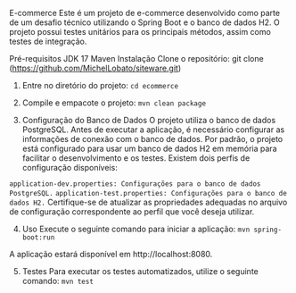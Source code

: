 E-commerce
Este é um projeto de e-commerce desenvolvido como parte de um desafio técnico utilizando o Spring Boot e o banco de dados H2. O projeto possui testes unitários para os principais métodos, assim como testes de integração.

Pré-requisitos
JDK 17
Maven
Instalação
Clone o repositório:
git clone (https://github.com/MichelLobato/siteware.git)

1. Entre no diretório do projeto:
`cd ecommerce`

2. Compile e empacote o projeto:
`mvn clean package`

3. Configuração do Banco de Dados
O projeto utiliza o banco de dados PostgreSQL. Antes de executar a aplicação, é necessário configurar as informações de conexão com o banco de dados. Por padrão, o projeto está configurado para usar um banco de dados H2 em memória para facilitar o desenvolvimento e os testes. Existem dois perfis de configuração disponíveis:

`application-dev.properties: Configurações para o banco de dados PostgreSQL.`
`application-test.properties: Configurações para o banco de dados H2.`
Certifique-se de atualizar as propriedades adequadas no arquivo de configuração correspondente ao perfil que você deseja utilizar.

4. Uso
Execute o seguinte comando para iniciar a aplicação:
`mvn spring-boot:run`

A aplicação estará disponível em http://localhost:8080.

5. Testes
Para executar os testes automatizados, utilize o seguinte comando:
`mvn test`
